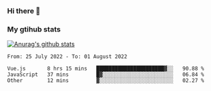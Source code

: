 ### Hi there 👋

### My gtihub stats

[![Anurag's github stats](https://github-readme-stats.vercel.app/api?username=gaozhidong)](https://github.com/gaozhidong/github-readme-stats)

<!--START_SECTION:waka-->

```text
From: 25 July 2022 - To: 01 August 2022

Vue.js       8 hrs 15 mins   ██████████████████████▓░░   90.88 %
JavaScript   37 mins         █▓░░░░░░░░░░░░░░░░░░░░░░░   06.84 %
Other        12 mins         ▓░░░░░░░░░░░░░░░░░░░░░░░░   02.27 %
```

<!--END_SECTION:waka-->